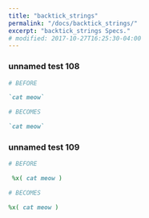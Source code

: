 ```yaml
---
title: "backtick_strings"
permalink: "/docs/backtick_strings/"
excerpt: "backtick_strings Specs."
# modified: 2017-10-27T16:25:30-04:00
---
```

### unnamed test 108
```ruby
# BEFORE

`cat meow`

```
```ruby
# BECOMES

`cat meow`

```
### unnamed test 109
```ruby
# BEFORE

 %x( cat meow )

```
```ruby
# BECOMES

%x( cat meow )
```
